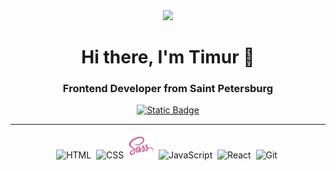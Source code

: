 <div align="center">
  <img src="https://media.giphy.com/media/v1.Y2lkPTc5MGI3NjExaXN3YTZocmVraDc0bXZhb29kbjBrZjRhaXEzd2xxdXpjZmwxMzh3YyZlcD12MV9pbnRlcm5hbF9naWZfYnlfaWQmY3Q9Zw/Y4ak9Ki2GZCbJxAnJD/giphy.gif" width="150" />
  <h1> Hi there, I'm Timur 👋</h1>
  <h3>Frontend Developer from Saint Petersburg</h3>
  <a href="https://t.me/timgluk" target="_blank">
    <img alt="Static Badge" src="https://img.shields.io/badge/TELEGRAM-blue?logo=telegram&link=https%3A%2F%2Ft.me%2Ftimgluk">
  </a>
</div>

---

<div align="center">
  <img src="https://cdn.jsdelivr.net/gh/devicons/devicon/icons/html5/html5-original.svg" title="HTML" alt="HTML" width="40" height="40"/>&nbsp;
  <img src="https://cdn.jsdelivr.net/gh/devicons/devicon/icons/css3/css3-original.svg" title="CSS" alt="CSS" width="40" height="40"/>&nbsp;
  <img src="https://raw.githubusercontent.com/devicons/devicon/55609aa5bd817ff167afce0d965585c92040787a/icons/sass/sass-original.svg" title="Sass" alt="Sass" width="40" height="40"/>&nbsp;
  <img src="https://cdn.jsdelivr.net/gh/devicons/devicon/icons/javascript/javascript-original.svg" title="JavaScript" alt="JavaScript" width="40" height="40"/>&nbsp;
  <img src="https://cdn.jsdelivr.net/gh/devicons/devicon/icons/react/react-original.svg" title="React" alt="React" width="40" height="40"/>&nbsp;
  <img src="https://cdn.jsdelivr.net/gh/devicons/devicon/icons/git/git-original.svg" title="Git" alt="Git" width="40" height="40"/>&nbsp;
</div>
